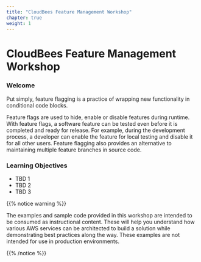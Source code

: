 ```yaml
---
title: "CloudBees Feature Management Workshop"
chapter: true
weight: 1
---
```


# CloudBees Feature Management Workshop

### Welcome

Put simply, feature flagging is a practice of wrapping new functionality in conditional code blocks.

Feature flags are used to hide, enable or disable features during runtime. With feature flags, a software feature can be tested even before it is completed and ready for release. For example, during the development process, a developer can enable the feature for local testing and disable it for all other users. Feature flagging also provides an alternative to maintaining multiple feature branches in source code.

### Learning Objectives
- TBD 1
- TBD 2
- TBD 3

{{% notice warning %}}
<p style='text-align: left;'>
The examples and sample code provided in this workshop are intended to be consumed as instructional content. These will help you understand how various AWS services can be architected to build a solution while demonstrating best practices along the way. These examples are not intended for use in production environments.
</p>
{{% /notice %}}